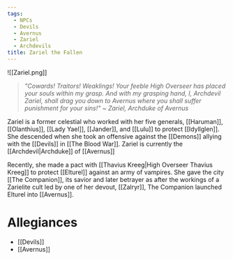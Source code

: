 ```yaml
---
tags:
  - NPCs
  - Devils
  - Avernus
  - Zariel
  - Archdevils
title: Zariel the Fallen
---
```

![[Zariel.png]]
> *"Cowards! Traitors! Weaklings! Your feeble High Overseer has placed your souls within my grasp. And with my grasping hand, I, Archdevil Zariel, shall drag you down to Avernus where you shall suffer punishment for your sins!"*
> *~ Zariel, Archduke of Avernus*

Zariel is a former celestial who worked with her five generals, [[Haruman]], [[Olanthius]], [[Lady Yael]], [[Jander]], and [[Lulu]] to protect [[Idyllglen]]. She descended when she took an offensive against the [[Demons]] allying with the [[Devils]] in [[The Blood War]]. Zariel is currently the [[Archdevil|Archduke]] of [[Avernus]]

Recently, she made a pact with [[Thavius Kreeg|High Overseer Thavius Kreeg]] to protect [[Elturel]] against an army of vampires. She gave the city [[The Companion]], its savior and later betrayer as after the workings of a Zarielite cult led by one of her devout, [[Zalryr]], The Companion launched Elturel into [[Avernus]].
# Allegiances
- [[Devils]]
- [[Avernus]]